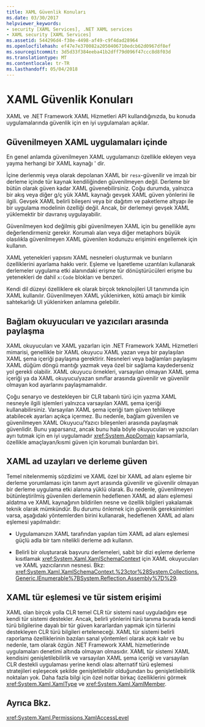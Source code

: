 ```yaml
---
title: XAML Güvenlik Konuları
ms.date: 03/30/2017
helpviewer_keywords:
- security [XAML Services], .NET XAML services
- XAML security [XAML Services]
ms.assetid: 544296d4-f38e-4498-af49-c9f4dad28964
ms.openlocfilehash: ef47e7e370082a2050406710edcb62d0967df8ef
ms.sourcegitcommit: 3d5d33f384eeba41b2dff79d096f47ccc8d8f03d
ms.translationtype: MT
ms.contentlocale: tr-TR
ms.lasthandoff: 05/04/2018
---
```

# <a name="xaml-security-considerations"></a>XAML Güvenlik Konuları
XAML ve .NET Framework XAML Hizmetleri API kullandığınızda, bu konuda uygulamalarında güvenlik için en iyi uygulamaları açıklar.  
  
## <a name="untrusted-xaml-in-applications"></a>Güvenilmeyen XAML uygulamaları içinde  
 En genel anlamda güvenilmeyen XAML uygulamanızı özellikle ekleyen veya yayma herhangi bir XAML kaynağı ' dir.  
  
 İçine derlenmiş veya olarak depolanan XAML bir `resx`-güvenilir ve imzalı bir derleme içinde tür kaynak kendiliğinden güvenilmeyen değil. Derleme bir bütün olarak güven kadar XAML güvenebilirsiniz. Çoğu durumda, yalnızca bir akış veya diğer g/ç yük XAML kaynağı gevşek XAML güven yönlerini ile ilgili. Gevşek XAML belirli bileşeni veya bir dağıtım ve paketleme altyapı ile bir uygulama modelinin özelliği değil. Ancak, bir derlemeyi gevşek XAML yüklemektir bir davranış uygulayabilir.  
  
 Güvenilmeyen kod değilmiş gibi güvenilmeyen XAML için bu genellikle aynı değerlendirmeniz gerekir. Korumalı alan veya diğer metaphors büyük olasılıkla güvenilmeyen XAML güvenilen kodunuzu erişimini engellemek için kullanın.  
  
 XAML yetenekleri yapısını XAML nesneleri oluşturmak ve bunların özelliklerini ayarlama hakkı verir. Eşleme ve İşaretleme uzantıları kullanarak derlemeler uygulama etki alanındaki erişme tür dönüştürücüleri erişme bu yetenekleri de dahil `x:Code` blokları ve benzeri.  
  
 Kendi dil düzeyi özelliklere ek olarak birçok teknolojileri UI tanımında için XAML kullanılır. Güvenilmeyen XAML yüklenirken, kötü amaçlı bir kimlik sahtekarlığı UI yüklenirken anlamına gelebilir.  
  
## <a name="sharing-context-between-readers-and-writers"></a>Bağlam okuyucuları ve yazıcıları arasında paylaşma  
 XAML okuyucuları ve XAML yazarları için .NET Framework XAML Hizmetleri mimarisi, genellikle bir XAML okuyucu XAML yazan veya bir paylaşılan XAML şema içeriği paylaşma gerektirir. Nesneleri veya bağlamları paylaşımı XAML düğüm döngü mantığı yazmak veya özel bir sağlama kaydederseniz yol gerekli olabilir. XAML okuyucu örnekleri, varsayılan olmayan XAML şema içeriği ya da XAML okuyucu/yazan sınıflar arasında güvenilir ve güvenilir olmayan kod ayarlarını paylaşmamalıdır.  
  
 Çoğu senaryo ve destekleyen bir CLR tabanlı türü için yazma XAML nesneyle ilgili işlemleri yalnızca varsayılan XAML şema içeriği kullanabilirsiniz. Varsayılan XAML şema içeriği tam güven tehlikeye atabilecek ayarları açıkça içermez. Bu nedenle, bağlam güvenilen ve güvenilmeyen XAML Okuyucu/Yazıcı bileşenleri arasında paylaşmak güvenlidir. Bunu yaparsanız, ancak bunu hala böyle okuyucuları ve yazıcıları ayrı tutmak için en iyi uygulamadır <xref:System.AppDomain> kapsamlarla, özellikle amaçlayan/kısmi güven için korumalı bunlardan biri.  
  
## <a name="xaml-namespaces-and-assembly-trust"></a>XAML ad uzayları ve derleme güven  
 Temel nitelenmemiş sözdizimi ve XAML özel bir XAML ad alanı eşleme bir derleme yorumlaması için tanım ayırt arasında güvenilir ve güvenilir olmayan bir derleme uygulama etki alanına yüklü olarak. Bu nedenle, güvenilmeyen bütünleştirilmiş güvenilen derlemenin hedeflenen XAML ad alanı eşlemesi aldatma ve XAML kaynağının bildirilen nesne ve özellik bilgileri yakalamak teknik olarak mümkündür. Bu durumu önlemek için güvenlik gereksinimleri varsa, aşağıdaki yöntemlerden birini kullanarak, hedeflenen XAML ad alanı eşlemesi yapılmalıdır:  
  
-   Uygulamanızın XAML tarafından yapılan tüm XAML ad alanı eşlemesi güçlü adla bir tam nitelikli derleme adı kullanın.  
  
-   Belirli bir oluşturarak başvuru derlemeleri, sabit bir dizi eşleme derleme kısıtlamak <xref:System.Xaml.XamlSchemaContext> için XAML okuyucuları ve XAML yazıcılarının nesnesi. Bkz: <xref:System.Xaml.XamlSchemaContext.%23ctor%28System.Collections.Generic.IEnumerable%7BSystem.Reflection.Assembly%7D%29>.  
  
## <a name="xaml-type-mapping-and-type-system-access"></a>XAML tür eşlemesi ve tür sistem erişimi  
 XAML olan birçok yolla CLR temel CLR tür sistemi nasıl uyguladığını eşe kendi tür sistemi destekler. Ancak, belirli yönlerini türü tanıma burada kendi türü bilgilerine dayalı bir tür güven kararlardan yapmak için türlerini destekleyen CLR türü bilgileri erteleneceği. XAML tür sistemi belirli raporlama özelliklerinin bazıları sanal yöntemleri olarak açık kalır ve bu nedenle, tam olarak özgün .NET Framework XAML hizmetlerinde uygulamaları denetimi altında olmayan olmasıdır. XAML tür sistemi XAML kendisini genişletilebilirlik ve varsayılan XAML şema içeriği ve varsayılan CLR destekli uygulaması yerine kendi olası alternatif türü eşlemesi stratejileri eşleşecek şekilde genişletilebilir olduğundan bu genişletilebilirlik noktaları yok. Daha fazla bilgi için özel notlar birkaç özelliklerini görmek <xref:System.Xaml.XamlType> ve <xref:System.Xaml.XamlMember>.  
  
## <a name="see-also"></a>Ayrıca Bkz.  
 <xref:System.Xaml.Permissions.XamlAccessLevel>
